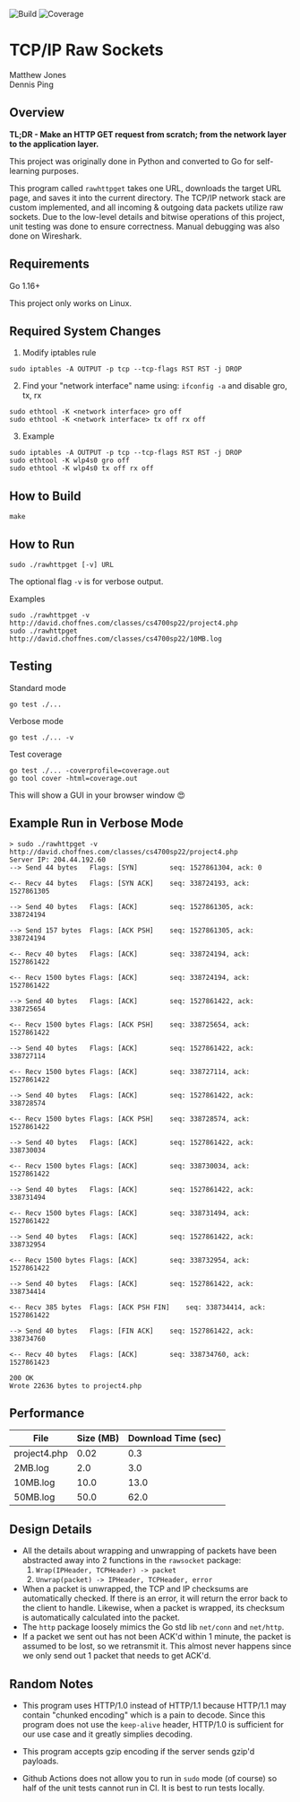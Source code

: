 ![Build](https://github.com/DennisPing/TCP-IP-Raw-Sockets/actions/workflows/go.yml/badge.svg)
![Coverage](https://img.shields.io/badge/Coverage-90.4%25-brightgreen)

# TCP/IP Raw Sockets

Matthew Jones  
Dennis Ping  

## Overview

**TL;DR - Make an HTTP GET request from scratch; from the network layer to the application layer.**

This project was originally done in Python and converted to Go for self-learning purposes.

This program called `rawhttpget` takes one URL, downloads the target URL page, and saves it into the current directory. The TCP/IP network stack are custom implemented, and all incoming & outgoing data packets utilize raw sockets. Due to the low-level details and bitwise operations of this project, unit testing was done to ensure correctness. Manual debugging was also done on Wireshark.

## Requirements

Go 1.16+

This project only works on Linux.

## Required System Changes

1. Modify iptables rule
```
sudo iptables -A OUTPUT -p tcp --tcp-flags RST RST -j DROP
```

2. Find your "network interface" name using: `ifconfig -a` and disable gro, tx, rx 
```
sudo ethtool -K <network interface> gro off
sudo ethtool -K <network interface> tx off rx off
```

3. Example
```
sudo iptables -A OUTPUT -p tcp --tcp-flags RST RST -j DROP
sudo ethtool -K wlp4s0 gro off
sudo ethtool -K wlp4s0 tx off rx off
```

## How to Build

```
make
```

## How to Run

```
sudo ./rawhttpget [-v] URL
```

The optional flag `-v` is for verbose output.

Examples

```
sudo ./rawhttpget -v http://david.choffnes.com/classes/cs4700sp22/project4.php
sudo ./rawhttpget http://david.choffnes.com/classes/cs4700sp22/10MB.log
```

## Testing

Standard mode
```
go test ./...
```
Verbose mode
```
go test ./... -v
```

Test coverage
```
go test ./... -coverprofile=coverage.out
go tool cover -html=coverage.out
```

This will show a GUI in your browser window :heart_eyes:

## Example Run in Verbose Mode

```
> sudo ./rawhttpget -v http://david.choffnes.com/classes/cs4700sp22/project4.php
Server IP: 204.44.192.60
--> Send 44 bytes	Flags: [SYN]		seq: 1527861304, ack: 0

<-- Recv 44 bytes	Flags: [SYN ACK]	seq: 338724193, ack: 1527861305

--> Send 40 bytes	Flags: [ACK]		seq: 1527861305, ack: 338724194

--> Send 157 bytes	Flags: [ACK PSH]	seq: 1527861305, ack: 338724194

<-- Recv 40 bytes	Flags: [ACK]		seq: 338724194, ack: 1527861422

<-- Recv 1500 bytes	Flags: [ACK]		seq: 338724194, ack: 1527861422

--> Send 40 bytes	Flags: [ACK]		seq: 1527861422, ack: 338725654

<-- Recv 1500 bytes	Flags: [ACK PSH]	seq: 338725654, ack: 1527861422

--> Send 40 bytes	Flags: [ACK]		seq: 1527861422, ack: 338727114

<-- Recv 1500 bytes	Flags: [ACK]		seq: 338727114, ack: 1527861422

--> Send 40 bytes	Flags: [ACK]		seq: 1527861422, ack: 338728574

<-- Recv 1500 bytes	Flags: [ACK PSH]	seq: 338728574, ack: 1527861422

--> Send 40 bytes	Flags: [ACK]		seq: 1527861422, ack: 338730034

<-- Recv 1500 bytes	Flags: [ACK]		seq: 338730034, ack: 1527861422

--> Send 40 bytes	Flags: [ACK]		seq: 1527861422, ack: 338731494

<-- Recv 1500 bytes	Flags: [ACK]		seq: 338731494, ack: 1527861422

--> Send 40 bytes	Flags: [ACK]		seq: 1527861422, ack: 338732954

<-- Recv 1500 bytes	Flags: [ACK]		seq: 338732954, ack: 1527861422

--> Send 40 bytes	Flags: [ACK]		seq: 1527861422, ack: 338734414

<-- Recv 385 bytes	Flags: [ACK PSH FIN]	seq: 338734414, ack: 1527861422

--> Send 40 bytes	Flags: [FIN ACK]	seq: 1527861422, ack: 338734760

<-- Recv 40 bytes	Flags: [ACK]		seq: 338734760, ack: 1527861423

200 OK
Wrote 22636 bytes to project4.php
```

## Performance

| File         | Size (MB) | Download Time (sec) |
| ------------ | --------- | ------------------- |
| project4.php | 0.02      | 0.3                 |
| 2MB.log      | 2.0       | 3.0                 |
| 10MB.log     | 10.0      | 13.0                |
| 50MB.log     | 50.0      | 62.0                |

## Design Details

- All the details about wrapping and unwrapping of packets have been abstracted away into 2 functions in the `rawsocket` package:
  1. `Wrap(IPHeader, TCPHeader) -> packet`
  2. `Unwrap(packet) -> IPHeader, TCPHeader, error`
- When a packet is unwrapped, the TCP and IP checksums are automatically checked. If there is an error, it will return the error back to the client to handle. Likewise, when a packet is wrapped, its checksum is automatically calculated into the packet.
- The `http` package loosely mimics the Go std lib `net/conn` and `net/http`.
- If a packet we sent out has not been ACK'd within 1 minute, the packet is assumed to be lost, so we retransmit it. This almost never happens since we only send out 1 packet that needs to get ACK'd.

## Random Notes

* This program uses HTTP/1.0 instead of HTTP/1.1 because HTTP/1.1 may contain "chunked encoding" which is a pain to decode. Since this program does not use the `keep-alive` header, HTTP/1.0 is sufficient for our use case and it greatly simplies decoding.

* This program accepts gzip encoding if the server sends gzip'd payloads.

* Github Actions does not allow you to run in `sudo` mode (of course) so half of the unit tests cannot run in CI. It is best to run tests locally.